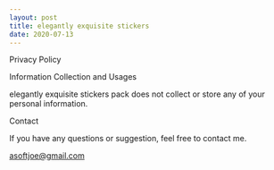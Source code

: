 ```yaml
---
layout: post
title: elegantly exquisite stickers
date: 2020-07-13
---
```


Privacy Policy


Information Collection and Usages 

elegantly exquisite stickers pack does not collect or store any of your personal information.


Contact

If you have any questions or suggestion, feel free to contact me.

asoftjoe@gmail.com
